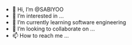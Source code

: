 - 👋 Hi, I’m @SABIYOO
- 👀 I’m interested in ...
- 🌱 I’m currently learning software engineering 
- 💞️ I’m looking to collaborate on ...
- 📫 How to reach me ...

<!---
SABIYOO/SABIYOO is a ✨ special ✨ repository because its `README.md` (this file) appears on your GitHub profile.
You can click the Preview link to take a look at your changes.
--->

